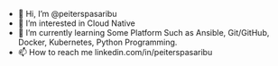 - 👋 Hi, I’m @peiterspasaribu
- 👀 I’m interested in Cloud Native
- 🌱 I’m currently learning Some Platform Such as Ansible, Git/GitHub, Docker, Kubernetes, Python Programming.
- 📫 How to reach me linkedin.com/in/peiterspasaribu

<!---
peiterspasaribu/peiterspasaribu is a ✨ special ✨ repository because its `README.md` (this file) appears on your GitHub profile.
You can click the Preview link to take a look at your changes.
--->
